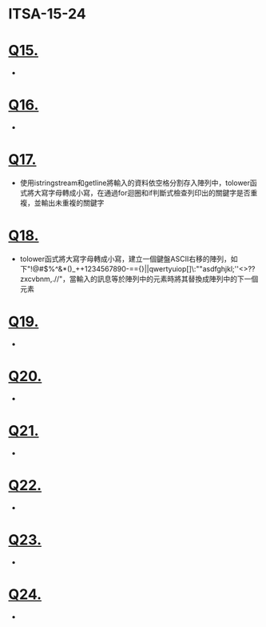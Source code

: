 # ITSA-15-24
# [Q15.](/Q15)
  -
# [Q16.](/Q16)
  -
# [Q17.](/Q17)
  - 使用istringstream和getline將輸入的資料依空格分割存入陣列中，tolower函式將大寫字母轉成小寫，在通過for迴圈和if判斷式檢查列印出的關鍵字是否重複，並輸出未重複的關鍵字
# [Q18.](/Q18)
  - tolower函式將大寫字母轉成小寫，建立一個鍵盤ASCII右移的陣列，如下"!@#$%^&*()_++1234567890-=={}||qwertyuiop[]\\:""asdfghjkl;''<>??zxcvbnm,.//"，當輸入的訊息等於陣列中的元素時將其替換成陣列中的下一個元素
# [Q19.](/Q19)
  -
# [Q20.](/Q20)
  -
# [Q21.](/Q21)
  -
# [Q22.](/Q22)
  -
# [Q23.](/Q23)
  -
# [Q24.](/Q24)
  -
